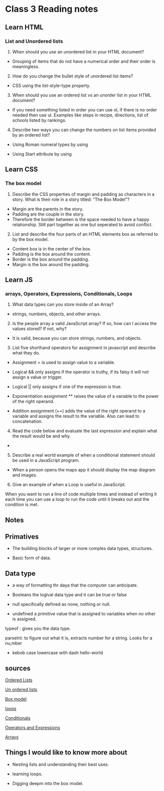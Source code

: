 # Class 3 Reading notes

## Learn HTML

### List and Unordered lists

1. When should you use an unordered list in your HTML document?

- Grouping of items that do not have a numerical order and their order is meaningless.

2. How do you change the bullet style of unordered list items?

- CSS using the list-style-type property.

3. When should you use an ordered list vs an unorder list in your HTML document?

- If you need something listed in order you can use ol, if there is no order needed then use ul. Examples like steps in recipe, directions, list of schools listed by rankings.

4. Describe two ways you can change the numbers on list items provided by an ordered list?

- Using Roman numeral types by using
<!-- type="i" -->
- Using Start attribute by using
<!-- start="number" -->

## Learn CSS

### The box model

1. Describe the CSS properties of margin and padding as characters in a story. What is their role in a story titled: “The Box Model”?

- Margin are the parents in the story.
- Padding are the couple in the story.
- Therefore the border between is the space needed to have a happy relationship.
Still part together as one but seperated to avoid conflict.

2. List and describe the four parts of an HTML elements box as referred to by the box model.

- Content box is in the center of the box.
- Padding is the box around the content.
- Border is the box around the padding.
- Margin is the box around the padding.

## Learn JS

### arrays, Operators, Expressions, Conditionals, Loops

1. What data types can you store inside of an Array?

- strings, numbers, objects, and other arrays.

2. Is the people array a valid JavaScript array? If so, how can I access the values stored? If not, why?

- It is valid, because you can store strings, numbers, and objects.

3. List five shorthand operators for assignment in javascript and describe what they do.

- Assignment = is used to assign value to a variable.

- Logical && only assigns if the operator is truthy, if its falsy it will not assign a value or trigger.

- Logical || only assigns if one of the expression is true.

- Exponentiation assignment ** raises the value of a variable to the power of the right operand.

- Addition assignment (+=) adds the value of the right operand to a variable and assigns the result to the variable. Also can lead to concatenation.

4. Read the code below and evaluate the last expression and explain what the result would be and why.

- 

5. Describe a real world example of when a conditional statement should be used in a JavaScript program.

- When a person opens the maps app it should display the map diagram and images.

6. Give an example of when a Loop is useful in JavaScript.

When you want to run a line of code multiple times and instead of writing it each time you can use a loop to run the code until it breaks out and the condition is met.

## Notes

## Primatives

- The building blocks of larger or more comples data types, structures.

- Basic form of data.

## Data type

- a way of formatting thr daya that the computer can anticipate.

- Booleans
the logival data type and it can be true or false

- null
specifically defined as none, nothing or null.

- undefined
a primitive value that is assigned to variables when no other is assigned.

typeof : gives you the data type.

parseInt: to figure out what it is, extracts number for a string. Looks for a nu,mber

- kebob case lowercase with dash hello-world

## sources

[Ordered Lists](https://developer.mozilla.org/en-US/docs/Web/HTML/Element/ol)

[Un ordered lists](https://developer.mozilla.org/en-US/docs/Web/HTML/Element/ul)

[Box model](https://developer.mozilla.org/en-US/docs/Learn/CSS/Building_blocks/The_box_model)

[loops](https://developer.mozilla.org/en-US/docs/Learn/JavaScript/Building_blocks/Looping_code)

[Conditionals](https://developer.mozilla.org/en-US/docs/Learn/JavaScript/Building_blocks/conditionals)

[Operators and Expressions](https://developer.mozilla.org/en-US/docs/Web/JavaScript/Guide/Expressions_and_Operators)

[Arrays](https://developer.mozilla.org/en-US/docs/Learn/JavaScript/First_steps/Arrays)

## Things I would like to know more about

- Nesting lists and understanding their best uses.

- learning loops.

- Digging deepm into the box model.